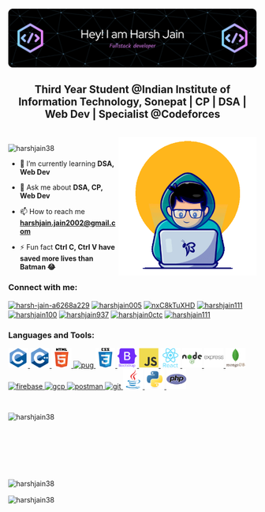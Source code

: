 ![Header](./header-image.png)
<h2 align="center">Third Year Student @Indian Institute of Information Technology, Sonepat | CP | DSA | Web Dev | Specialist @Codeforces</h2>
<br />

<img align="right" alt="Coding" width="280" src="./coding.gif">
<p align="left"> <img src="https://komarev.com/ghpvc/?username=harshjain38&label=Profile%20views&color=0e75b6&style=flat" alt="harshjain38" /> </p>


- 🌱 I’m currently learning **DSA, Web Dev**

- 💬 Ask me about **DSA, CP, Web Dev**

- 📫 How to reach me **harshjain.jain2002@gmail.com**

- ⚡ Fun fact **Ctrl C, Ctrl V have saved more lives than Batman 😂**
 
<h3 align="left">Connect with me:</h3>
<p align="left">
<a href="https://linkedin.com/in/harshjain937" target="blank"><img align="center" src="https://raw.githubusercontent.com/rahuldkjain/github-profile-readme-generator/master/src/images/icons/Social/linked-in-alt.svg" alt="harsh-jain-a6268a229" height="30" width="40" /></a>
<a href="https://instagram.com/harshjain005" target="blank"><img align="center" src="https://raw.githubusercontent.com/rahuldkjain/github-profile-readme-generator/master/src/images/icons/Social/instagram.svg" alt="harshjain005" height="30" width="40" /></a>
 <a href="https://discord.gg/nxC8kTuXHD" target="blank"><img align="center" src="https://raw.githubusercontent.com/rahuldkjain/github-profile-readme-generator/master/src/images/icons/Social/discord.svg" alt="nxC8kTuXHD" height="30" width="40" /></a>
<a href="https://www.codechef.com/users/harshjain111" target="blank"><img align="center" src="https://cdn.jsdelivr.net/npm/simple-icons@3.1.0/icons/codechef.svg" alt="harshjain111" height="30" width="40" /></a>
<a href="https://codeforces.com/profile/harshjain100" target="blank"><img align="center" src="https://raw.githubusercontent.com/rahuldkjain/github-profile-readme-generator/master/src/images/icons/Social/codeforces.svg" alt="harshjain100" height="30" width="40" /></a>
<a href="https://www.leetcode.com/harshjain937" target="blank"><img align="center" src="https://raw.githubusercontent.com/rahuldkjain/github-profile-readme-generator/master/src/images/icons/Social/leet-code.svg" alt="harshjain937" height="30" width="40" /></a>
<a href="https://auth.geeksforgeeks.org/user/harshjain937" target="blank"><img align="center" src="https://raw.githubusercontent.com/rahuldkjain/github-profile-readme-generator/master/src/images/icons/Social/geeks-for-geeks.svg" alt="harshjain0ctc" height="30" width="40" /></a>
<a href="https://www.hackerrank.com/harshjain111" target="blank"><img align="center" src="https://raw.githubusercontent.com/rahuldkjain/github-profile-readme-generator/master/src/images/icons/Social/hackerrank.svg" alt="harshjain111" height="30" width="40" /></a>
</p>

<h3 align="left">Languages and Tools:</h3>
<p align="left"> 
<a href="https://www.cprogramming.com/" target="_blank" rel="noreferrer"> <img src="https://raw.githubusercontent.com/devicons/devicon/master/icons/c/c-original.svg" alt="c" width="40" height="40"/> </a> <a href="https://www.w3schools.com/cpp/" target="_blank" rel="noreferrer"> <img src="https://raw.githubusercontent.com/devicons/devicon/master/icons/cplusplus/cplusplus-original.svg" alt="cplusplus" width="40" height="40"/> </a> <a href="https://www.w3.org/html/" target="_blank" rel="noreferrer"> <img src="https://raw.githubusercontent.com/devicons/devicon/master/icons/html5/html5-original-wordmark.svg" alt="html5" width="40" height="40"/> </a> <a href="https://pugjs.org" target="_blank" rel="noreferrer"> <img src="https://cdn.worldvectorlogo.com/logos/pug.svg" alt="pug" width="40" height="40"/> </a> <a href="https://www.w3schools.com/css/" target="_blank" rel="noreferrer"> <img src="https://raw.githubusercontent.com/devicons/devicon/master/icons/css3/css3-original-wordmark.svg" alt="css3" width="40" height="40"/> </a> <a href="https://getbootstrap.com" target="_blank" rel="noreferrer"> <img src="https://raw.githubusercontent.com/devicons/devicon/master/icons/bootstrap/bootstrap-plain-wordmark.svg" alt="bootstrap" width="40" height="40"/> </a> <a href="https://developer.mozilla.org/en-US/docs/Web/JavaScript" target="_blank" rel="noreferrer"> <img src="https://raw.githubusercontent.com/devicons/devicon/master/icons/javascript/javascript-original.svg" alt="javascript" width="40" height="40"/> </a> 
<a href="https://reactjs.org/" target="_blank" rel="noreferrer"> <img src="https://raw.githubusercontent.com/devicons/devicon/master/icons/react/react-original-wordmark.svg" alt="react" width="40" height="40"/> </a> <a href="https://nodejs.org" target="_blank" rel="noreferrer"> <img src="https://raw.githubusercontent.com/devicons/devicon/master/icons/nodejs/nodejs-original-wordmark.svg" alt="nodejs" width="40" height="40"/> </a> <a href="https://expressjs.com" target="_blank" rel="noreferrer"> <img src="https://raw.githubusercontent.com/devicons/devicon/master/icons/express/express-original-wordmark.svg" alt="express" width="40" height="40"/> </a> <a href="https://www.mongodb.com/" target="_blank" rel="noreferrer"> <img src="https://raw.githubusercontent.com/devicons/devicon/master/icons/mongodb/mongodb-original-wordmark.svg" alt="mongodb" width="40" height="40"/> </a> <a href="https://firebase.google.com/" target="_blank" rel="noreferrer"> <img src="https://www.vectorlogo.zone/logos/firebase/firebase-icon.svg" alt="firebase" width="40" height="40"/> </a> <a href="https://cloud.google.com" target="_blank" rel="noreferrer"> <img src="https://www.vectorlogo.zone/logos/google_cloud/google_cloud-icon.svg" alt="gcp" width="40" height="40"/> </a> <a href="https://postman.com" target="_blank" rel="noreferrer"> <img src="https://www.vectorlogo.zone/logos/getpostman/getpostman-icon.svg" alt="postman" width="40" height="40"/> </a> <a href="https://git-scm.com/" target="_blank" rel="noreferrer"> <img src="https://www.vectorlogo.zone/logos/git-scm/git-scm-icon.svg" alt="git" width="40" height="40"/> </a> <a href="https://www.java.com" target="_blank" rel="noreferrer"> <img src="https://raw.githubusercontent.com/devicons/devicon/master/icons/java/java-original.svg" alt="java" width="40" height="40"/> </a> <a href="https://www.python.org" target="_blank" rel="noreferrer"> <img src="https://raw.githubusercontent.com/devicons/devicon/master/icons/python/python-original.svg" alt="python" width="40" height="40"/> </a> <a href="https://www.php.net" target="_blank" rel="noreferrer"> <img src="https://raw.githubusercontent.com/devicons/devicon/master/icons/php/php-original.svg" alt="php" width="40" height="40"/> </a> </p>
<br/> 
<p><img align="left" src="https://github-readme-stats.vercel.app/api/top-langs?username=harshjain38&show_icons=true&locale=en&layout=compact" alt="harshjain38" /></p>
<br/><br/><br/><br/><br/><br/><br/>
<p><img align="center" src="https://github-readme-stats.vercel.app/api?username=harshjain38&show_icons=true&locale=en" alt="harshjain38" /></p>
<p><img align="center" src="https://github-readme-streak-stats.herokuapp.com/?user=harshjain38&" alt="harshjain38" /></p>
